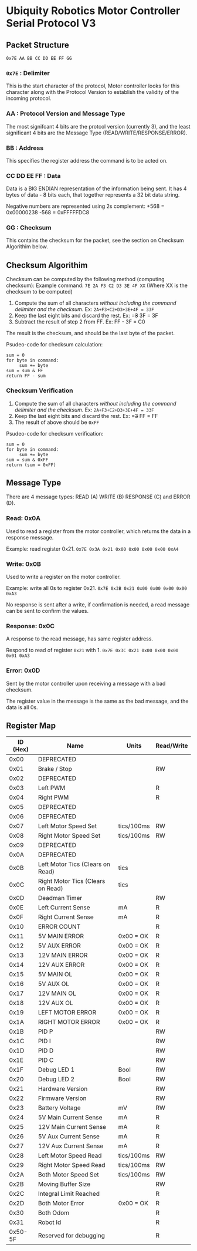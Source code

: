 # Ubiquity Robotics Motor Controller Serial Protocol V3

## Packet Structure
`0x7E AA BB CC DD EE FF GG`

### `0x7E` : Delimiter
This is the start character of the protocol, Motor controller looks for this character along with the Protocol Version to establish the validity of the incoming protocol.

### AA : Protocol Version and Message Type
The most signifcant 4 bits are the protcol version (currently 3), and the least significant 4 bits are the Message Type (READ/WRITE/RESPONSE/ERROR).

### BB : Address
This specifies the register address the command is to be acted on.

### CC DD EE FF : Data
Data is a BIG ENDIAN representation of the information being sent.
It has 4 bytes of data - 8 bits each, that together represents a 32 bit data string.

Negative numbers are represented using 2s complement:
+568 = 0x00000238
-568 = 0xFFFFFDC8

### GG : Checksum
This contains the checksum for the packet, see the section on Checksum Algorithim below.

## Checksum Algorithim
Checksum can be computed by the following method (computing checksum):
Example command: `7E 2A F3 C2 D3 3E 4F XX` (Where XX is the checksum to be computed)

1. Compute the sum of all characters *without including the command delimiter and the checksum*. Ex: `2A+F3+C2+D3+3E+4F = 33F`
2. Keep the last eight bits and discard the rest. Ex: =~~3~~ 3F = 3F
3. Subtract the result of step 2 from FF. Ex: FF - 3F = C0

The result is the checksum, and should be the last byte of the packet.

Psudeo-code for checksum calculation:
```
sum = 0
for byte in command:
     sum += byte
sum = sum & FF
return FF - sum
```

### Checksum Verification
1. Compute the sum of all characters *without including the command delimiter and the checksum*. Ex: `2A+F3+C2+D3+3E+4F = 33F`
2. Keep the last eight bits and discard the rest. Ex: =~~3~~ FF = FF
3. The result of above should be `0xFF`

Psudeo-code for checksum verification:
```
sum = 0
for byte in command:
     sum += byte
sum = sum & 0xFF
return (sum = 0xFF)
```

## Message Type
There are 4 message types: READ (A) WRITE (B) RESPONSE (C) and ERROR (D).

### Read: 0x0A
Used to read a register from the motor controller, which returns the data in a response message.

Example: read register 0x21.
`0x7E 0x3A 0x21 0x00 0x00 0x00 0x00 0xA4`

### Write: 0x0B
Used to write a register on the motor controller.

Example: write all 0s to register 0x21.
`0x7E 0x3B 0x21 0x00 0x00 0x00 0x00 0xA3`

No response is sent after a write, if confirmation is needed, a read message can be sent to confirm the values.

### Response: 0x0C
A response to the read message, has same register address.

Respond to read of register `0x21` with 1.
`0x7E 0x3C 0x21 0x00 0x00 0x00 0x01 0xA3`

### Error: 0x0D
Sent by the motor controller upon receiving a message with a bad checksum.

The register value in the message is the same as the bad message, and the data is all 0s.

## Register Map

| ID (Hex) |          Name                   |      Units      | Read/Write |
|----------|---------------------------------|-----------------|------------|
| 0x00     |DEPRECATED                       |                 |            |
| 0x01     |Brake / Stop                     |                 |RW          |
| 0x02     |DEPRECATED                       |                 |            |
| 0x03     |Left PWM                         |                 |R           |
| 0x04     |Right PWM                        |                 |R           |
| 0x05     |DEPRECATED                       |                 |            |
| 0x06     |DEPRECATED                       |                 |            |
| 0x07     |Left Motor Speed Set             |tics/100ms       |RW          |
| 0x08     |Right Motor Speed Set            |tics/100ms       |RW          |
| 0x09     |DEPRECATED                       |                 |            |
| 0x0A     |DEPRECATED                       |                 |            |
| 0x0B     |Left Motor Tics (Clears on Read) |tics             |            |
| 0x0C     |Right Motor Tics (Clears on Read)|tics             |            |
| 0x0D     |Deadman Timer                    |                 |RW          |
| 0x0E     |Left Current Sense               |mA               |R           |
| 0x0F     |Right Current Sense              |mA               |R           |
| 0x10     |ERROR COUNT                      |                 |R           |
| 0x11     |5V MAIN ERROR                    |0x00 = OK        |R           |
| 0x12     |5V AUX ERROR                     |0x00 = OK        |R           |
| 0x13     |12V MAIN ERROR                   |0x00 = OK        |R           |
| 0x14     |12V AUX ERROR                    |0x00 = OK        |R           |
| 0x15     |5V MAIN OL                       |0x00 = OK        |R           |
| 0x16     |5V AUX OL                        |0x00 = OK        |R           |
| 0x17     |12V MAIN OL                      |0x00 = OK        |R           |
| 0x18     |12V AUX OL                       |0x00 = OK        |R           |
| 0x19     |LEFT MOTOR ERROR                 |0x00 = OK        |R           |
| 0x1A     |RIGHT MOTOR ERROR                |0x00 = OK        |R           |
| 0x1B     |PID P                            |                 |RW          |
| 0x1C     |PID I                            |                 |RW          |
| 0x1D     |PID D                            |                 |RW          |
| 0x1E     |PID C                            |                 |RW          |
| 0x1F     |Debug LED 1                      |Bool             |RW          |
| 0x20     |Debug LED 2                      |Bool             |RW          |
| 0x21     |Hardware Version                 |                 |RW          |
| 0x22     |Firmware Version                 |                 |RW          |
| 0x23     |Battery Voltage                  |mV               |RW          |
| 0x24     |5V Main Current Sense            |mA               |R           |
| 0x25     |12V Main Current Sense           |mA               |R           |
| 0x26     |5V Aux Current Sense             |mA               |R           |
| 0x27     |12V Aux Current Sense            |mA               |R           |
| 0x28     |Left Motor Speed Read            |tics/100ms       |RW          |
| 0x29     |Right Motor Speed Read           |tics/100ms       |RW          |
| 0x2A     |Both Motor Speed Set             |tics/100ms       |RW          |
| 0x2B     |Moving Buffer Size               |                 |RW          |
| 0x2C     |Integral Limit Reached           |                 |R           |
| 0x2D     |Both Motor Error                 |0x00 = OK        |R           |
| 0x30     |Both Odom                        |                 |R           |
| 0x31     |Robot Id                         |                 |R           |
| 0x50-5F  |Reserved for debugging           |                 |R           |
